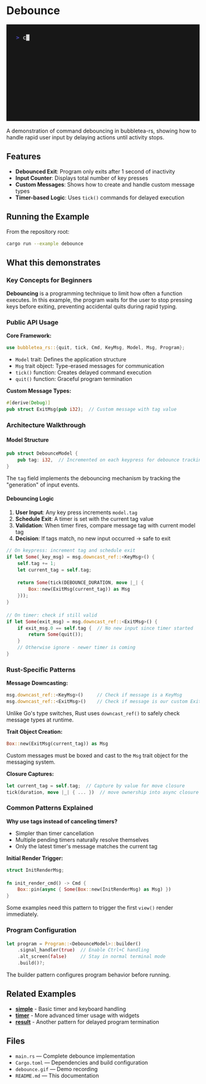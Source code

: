 # Debounce

<img width="1200" src="./debounce.gif" />

A demonstration of command debouncing in bubbletea-rs, showing how to handle rapid user input by delaying actions until activity stops.

## Features

- **Debounced Exit**: Program only exits after 1 second of inactivity
- **Input Counter**: Displays total number of key presses
- **Custom Messages**: Shows how to create and handle custom message types
- **Timer-based Logic**: Uses `tick()` commands for delayed execution

## Running the Example

From the repository root:

```bash
cargo run --example debounce
```

## What this demonstrates

### Key Concepts for Beginners

**Debouncing** is a programming technique to limit how often a function executes. In this example, the program waits for the user to stop pressing keys before exiting, preventing accidental quits during rapid typing.

### Public API Usage

**Core Framework:**
```rust
use bubbletea_rs::{quit, tick, Cmd, KeyMsg, Model, Msg, Program};
```

- `Model` trait: Defines the application structure
- `Msg` trait object: Type-erased messages for communication
- `tick()` function: Creates delayed command execution
- `quit()` function: Graceful program termination

**Custom Message Types:**
```rust
#[derive(Debug)]
pub struct ExitMsg(pub i32);  // Custom message with tag value
```

### Architecture Walkthrough

#### Model Structure
```rust
pub struct DebounceModel {
    pub tag: i32,  // Incremented on each keypress for debounce tracking
}
```

The `tag` field implements the debouncing mechanism by tracking the "generation" of input events.

#### Debouncing Logic

1. **User Input**: Any key press increments `model.tag`
2. **Schedule Exit**: A timer is set with the current tag value
3. **Validation**: When timer fires, compare message tag with current model tag
4. **Decision**: If tags match, no new input occurred → safe to exit

```rust
// On keypress: increment tag and schedule exit
if let Some(_key_msg) = msg.downcast_ref::<KeyMsg>() {
    self.tag += 1;
    let current_tag = self.tag;
    
    return Some(tick(DEBOUNCE_DURATION, move |_| {
        Box::new(ExitMsg(current_tag)) as Msg
    }));
}

// On timer: check if still valid
if let Some(exit_msg) = msg.downcast_ref::<ExitMsg>() {
    if exit_msg.0 == self.tag {  // No new input since timer started
        return Some(quit());
    }
    // Otherwise ignore - newer timer is coming
}
```

### Rust-Specific Patterns

**Message Downcasting:**
```rust
msg.downcast_ref::<KeyMsg>()     // Check if message is a KeyMsg
msg.downcast_ref::<ExitMsg>()    // Check if message is our custom ExitMsg
```

Unlike Go's type switches, Rust uses `downcast_ref()` to safely check message types at runtime.

**Trait Object Creation:**
```rust
Box::new(ExitMsg(current_tag)) as Msg
```

Custom messages must be boxed and cast to the `Msg` trait object for the messaging system.

**Closure Captures:**
```rust
let current_tag = self.tag;  // Capture by value for move closure
tick(duration, move |_| { ... })  // move ownership into async closure
```

### Common Patterns Explained

**Why use tags instead of canceling timers?**
- Simpler than timer cancellation
- Multiple pending timers naturally resolve themselves
- Only the latest timer's message matches the current tag

**Initial Render Trigger:**
```rust
struct InitRenderMsg;

fn init_render_cmd() -> Cmd {
    Box::pin(async { Some(Box::new(InitRenderMsg) as Msg) })
}
```

Some examples need this pattern to trigger the first `view()` render immediately.

### Program Configuration

```rust
let program = Program::<DebounceModel>::builder()
    .signal_handler(true)  // Enable Ctrl+C handling
    .alt_screen(false)     // Stay in normal terminal mode
    .build()?;
```

The builder pattern configures program behavior before running.

## Related Examples

- **[simple](../simple/)** - Basic timer and keyboard handling
- **[timer](../timer/)** - More advanced timer usage with widgets
- **[result](../result/)** - Another pattern for delayed program termination

## Files

- `main.rs` — Complete debounce implementation
- `Cargo.toml` — Dependencies and build configuration  
- `debounce.gif` — Demo recording
- `README.md` — This documentation
